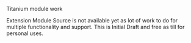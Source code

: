 Titanium module work

Extension Module Source is not available yet as lot of work to do for multiple 
functionality and support.
This is Initial Draft and free as till for personal uses.